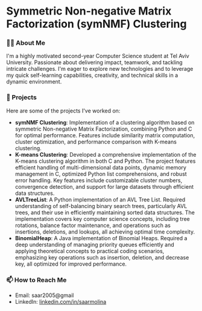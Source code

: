 # Symmetric Non-negative Matrix Factorization (symNMF) Clustering

### 🙋‍♂️ About Me
I'm a highly motivated second-year Computer Science student at Tel Aviv University. Passionate about delivering impact, teamwork, and tackling intricate challenges.
I'm eager to explore new technologies and to leverage my quick self-learning capabilities, creativity, and
technical skills in a dynamic environment.

### 🚀 Projects
Here are some of the projects I've worked on:
- **symNMF Clustering**: Implementation of a clustering algorithm based on symmetric Non-negative Matrix Factorization, combining Python and C for optimal performance. Features include similarity matrix computation, cluster optimization, and performance comparison with K-means clustering.
- **K-means Clustering**: Developed a comprehensive implementation of the K-means clustering algorithm in both C and Python. The project features efficient handling of multi-dimensional data points, dynamic memory management in C, optimized Python list comprehensions, and robust error handling. Key features include customizable cluster numbers, convergence detection, and support for large datasets through efficient data structures.
- **AVLTreeList**: A Python implementation of an AVL Tree List. Required understanding of self-balancing binary search trees, particularly AVL trees, and their use in efficiently maintaining sorted data structures. The implementation covers key computer science concepts, including tree rotations, balance factor maintenance, and operations such as insertions, deletions, and lookups, all achieving optimal time complexity.
- **BinomialHeap**: A Java implementation of Binomial Heaps. Required a deep understanding of managing priority queues efficiently and applying theoretical concepts to practical coding scenarios, emphasizing key operations such as insertion, deletion, and decrease key, all optimized for improved performance.

### 📫 How to Reach Me
- Email: saar2005@gmail
- LinkedIn: [linkedin.com/in/saarmolina](#)

